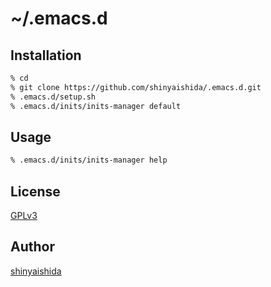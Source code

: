 ~/.emacs.d
====

## Installation

```bash
% cd
% git clone https://github.com/shinyaishida/.emacs.d.git
% .emacs.d/setup.sh
% .emacs.d/inits/inits-manager default
```

## Usage

```bash
% .emacs.d/inits/inits-manager help
```

## License

[GPLv3](LICENSE)

## Author

[shinyaishida](https://github.com/shinyaishida)
